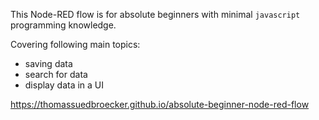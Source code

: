 This Node-RED flow is for absolute beginners with minimal `javascript` programming knowledge. 

Covering following main topics:
* saving data
* search for data
* display data in a UI

<https://thomassuedbroecker.github.io/absolute-beginner-node-red-flow>